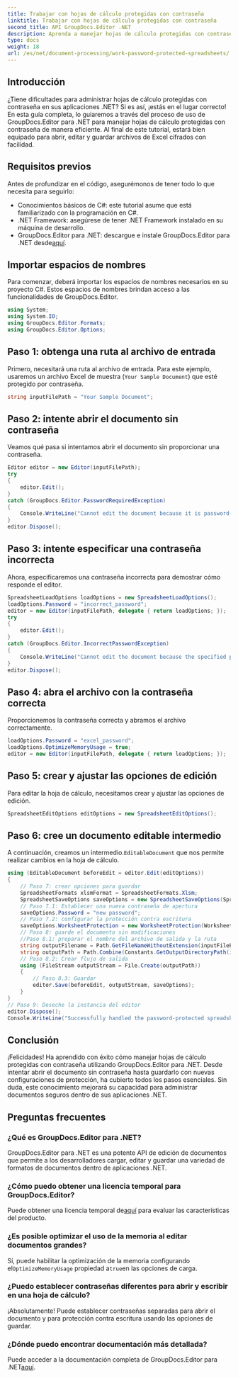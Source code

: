```yaml
---
title: Trabajar con hojas de cálculo protegidas con contraseña
linktitle: Trabajar con hojas de cálculo protegidas con contraseña
second_title: API GroupDocs.Editor .NET
description: Aprenda a manejar hojas de cálculo protegidas con contraseña utilizando GroupDocs.Editor para .NET. Esta guía detallada lo guiará desde cómo abrir hasta cómo guardar archivos seguros de Excel.
type: docs
weight: 18
url: /es/net/document-processing/work-password-protected-spreadsheets/
---
```

## Introducción
¿Tiene dificultades para administrar hojas de cálculo protegidas con contraseña en sus aplicaciones .NET? Si es así, ¡estás en el lugar correcto! En esta guía completa, lo guiaremos a través del proceso de uso de GroupDocs.Editor para .NET para manejar hojas de cálculo protegidas con contraseña de manera eficiente. Al final de este tutorial, estará bien equipado para abrir, editar y guardar archivos de Excel cifrados con facilidad.
## Requisitos previos
Antes de profundizar en el código, asegurémonos de tener todo lo que necesita para seguirlo:
- Conocimientos básicos de C#: este tutorial asume que está familiarizado con la programación en C#.
- .NET Framework: asegúrese de tener .NET Framework instalado en su máquina de desarrollo.
-  GroupDocs.Editor para .NET: descargue e instale GroupDocs.Editor para .NET desde[aquí](https://releases.groupdocs.com/editor/net/).
## Importar espacios de nombres
Para comenzar, deberá importar los espacios de nombres necesarios en su proyecto C#. Estos espacios de nombres brindan acceso a las funcionalidades de GroupDocs.Editor.
```csharp
using System;
using System.IO;
using GroupDocs.Editor.Formats;
using GroupDocs.Editor.Options;
```
## Paso 1: obtenga una ruta al archivo de entrada
Primero, necesitará una ruta al archivo de entrada. Para este ejemplo, usaremos un archivo Excel de muestra (`Your Sample Document`) que esté protegido por contraseña.
```csharp
string inputFilePath = "Your Sample Document";
```
## Paso 2: intente abrir el documento sin contraseña
Veamos qué pasa si intentamos abrir el documento sin proporcionar una contraseña.
```csharp
Editor editor = new Editor(inputFilePath);
try
{
    editor.Edit();
}
catch (GroupDocs.Editor.PasswordRequiredException)
{
    Console.WriteLine("Cannot edit the document because it is password-protected. A password is required.");
}
editor.Dispose();
```
## Paso 3: intente especificar una contraseña incorrecta
Ahora, especificaremos una contraseña incorrecta para demostrar cómo responde el editor.
```csharp
SpreadsheetLoadOptions loadOptions = new SpreadsheetLoadOptions();
loadOptions.Password = "incorrect_password";
editor = new Editor(inputFilePath, delegate { return loadOptions; });
try
{
    editor.Edit();
}
catch (GroupDocs.Editor.IncorrectPasswordException)
{
    Console.WriteLine("Cannot edit the document because the specified password is incorrect.");
}
editor.Dispose();
```
## Paso 4: abra el archivo con la contraseña correcta
Proporcionemos la contraseña correcta y abramos el archivo correctamente.
```csharp
loadOptions.Password = "excel_password";
loadOptions.OptimizeMemoryUsage = true;
editor = new Editor(inputFilePath, delegate { return loadOptions; });
```
## Paso 5: crear y ajustar las opciones de edición
Para editar la hoja de cálculo, necesitamos crear y ajustar las opciones de edición.
```csharp
SpreadsheetEditOptions editOptions = new SpreadsheetEditOptions();
```
## Paso 6: cree un documento editable intermedio
 A continuación, creamos un intermedio.`EditableDocument` que nos permite realizar cambios en la hoja de cálculo.
```csharp
using (EditableDocument beforeEdit = editor.Edit(editOptions))
{
    // Paso 7: crear opciones para guardar
    SpreadsheetFormats xlsmFormat = SpreadsheetFormats.Xlsm;
    SpreadsheetSaveOptions saveOptions = new SpreadsheetSaveOptions(SpreadsheetFormats.Xlsm);
    // Paso 7.1: Establecer una nueva contraseña de apertura
    saveOptions.Password = "new password";
    // Paso 7.2: configurar la protección contra escritura
    saveOptions.WorksheetProtection = new WorksheetProtection(WorksheetProtectionType.All, "write password");
    // Paso 8: guarde el documento sin modificaciones
    //Paso 8.1: preparar el nombre del archivo de salida y la ruta
    string outputFilename = Path.GetFileNameWithoutExtension(inputFilePath) + "." + xlsmFormat.Extension;
    string outputPath = Path.Combine(Constants.GetOutputDirectoryPath(inputFilePath), outputFilename);
    // Paso 8.2: Crear flujo de salida
    using (FileStream outputStream = File.Create(outputPath))
    {
        // Paso 8.3: Guardar
        editor.Save(beforeEdit, outputStream, saveOptions);
    }
}
// Paso 9: Deseche la instancia del editor
editor.Dispose();
Console.WriteLine("Successfully handled the password-protected spreadsheet. Editor instance has been disposed: {0}", editor.IsDisposed ? "Yes" : "No");
```
## Conclusión
¡Felicidades! Ha aprendido con éxito cómo manejar hojas de cálculo protegidas con contraseña utilizando GroupDocs.Editor para .NET. Desde intentar abrir el documento sin contraseña hasta guardarlo con nuevas configuraciones de protección, ha cubierto todos los pasos esenciales. Sin duda, este conocimiento mejorará su capacidad para administrar documentos seguros dentro de sus aplicaciones .NET.
## Preguntas frecuentes
### ¿Qué es GroupDocs.Editor para .NET?
GroupDocs.Editor para .NET es una potente API de edición de documentos que permite a los desarrolladores cargar, editar y guardar una variedad de formatos de documentos dentro de aplicaciones .NET.
### ¿Cómo puedo obtener una licencia temporal para GroupDocs.Editor?
 Puede obtener una licencia temporal de[aquí](https://purchase.groupdocs.com/temporary-license/) para evaluar las características del producto.
### ¿Es posible optimizar el uso de la memoria al editar documentos grandes?
 Sí, puede habilitar la optimización de la memoria configurando el`OptimizeMemoryUsage` propiedad a`true`en las opciones de carga.
### ¿Puedo establecer contraseñas diferentes para abrir y escribir en una hoja de cálculo?
¡Absolutamente! Puede establecer contraseñas separadas para abrir el documento y para protección contra escritura usando las opciones de guardar.
### ¿Dónde puedo encontrar documentación más detallada?
 Puede acceder a la documentación completa de GroupDocs.Editor para .NET[aquí](https://reference.groupdocs.com/editor/net/).